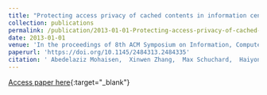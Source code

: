 ```yaml
---
title: "Protecting access privacy of cached contents in information centric networks"
collection: publications
permalink: /publication/2013-01-01-Protecting-access-privacy-of-cached-contents-in-information-centric-networks
date: 2013-01-01
venue: 'In the proceedings of 8th ACM Symposium on Information, Computer and Communications Security, ASIA CCS &apos;13, Hangzhou, China - May 08 - 10, 2013'
paperurl: 'https://doi.org/10.1145/2484313.2484335'
citation: ' Abedelaziz Mohaisen,  Xinwen Zhang,  Max Schuchard,  Haiyong Xie,  Yongdae Kim, &quot;Protecting access privacy of cached contents in information centric networks.&quot; In the proceedings of 8th ACM Symposium on Information, Computer and Communications Security, ASIA CCS &amp;apos;13, Hangzhou, China - May 08 - 10, 2013, 2013.'
---
```

[Access paper here](https://doi.org/10.1145/2484313.2484335){:target="_blank"}
